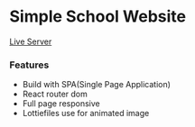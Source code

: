 # Simple School Website

 [Live Server](https://cozy-fenglisu-3c265b.netlify.app/)


### Features
- Build with SPA(Single Page Application)
- React router dom
- Full page responsive
- Lottiefiles use for animated image
